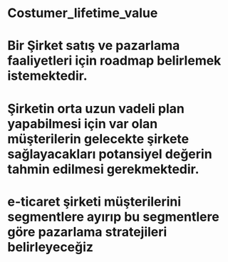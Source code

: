 # Costumer_lifetime_value

# Bir Şirket satış ve pazarlama faaliyetleri için roadmap belirlemek istemektedir.
# Şirketin orta uzun vadeli plan yapabilmesi için var olan müşterilerin gelecekte şirkete sağlayacakları potansiyel değerin tahmin edilmesi gerekmektedir.
# e-ticaret şirketi müşterilerini segmentlere ayırıp bu segmentlere göre pazarlama stratejileri belirleyeceğiz
